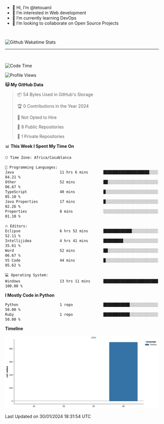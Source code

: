 - 👋 Hi, I’m @tetouanii
- 👀 I’m interested in Web development
- 🌱 I’m currently learning DevOps
- 💞️ I’m looking to collaborate on Open Source Projects

<br/>


![Github Wakatime Stats](https://github-readme-stats.vercel.app/api/wakatime/?username=@walidbosso&layout=compact&&theme=default&link="https://www.github.com/USERNAME/") 

--- 

<br/>


  
<!--START_SECTION:waka-->
![Code Time](http://img.shields.io/badge/Code%20Time-42%20hrs%2050%20mins-blue)

![Profile Views](http://img.shields.io/badge/Profile%20Views-0-blue)

**🐱 My GitHub Data** 

> 📦 54 Bytes Used in GitHub's Storage 
 > 
> 🏆 0 Contributions in the Year 2024
 > 
> 🚫 Not Opted to Hire
 > 
> 📜 8 Public Repositories 
 > 
> 🔑 1 Private Repositories 
 > 
📊 **This Week I Spent My Time On** 

```text
🕑︎ Time Zone: Africa/Casablanca

💬 Programming Languages: 
Java                     11 hrs 6 mins       █████████████████████░░░░   84.21 % 
Other                    52 mins             ██░░░░░░░░░░░░░░░░░░░░░░░   06.67 % 
TypeScript               40 mins             █░░░░░░░░░░░░░░░░░░░░░░░░   05.10 % 
Java Properties          17 mins             █░░░░░░░░░░░░░░░░░░░░░░░░   02.26 % 
Properties               8 mins              ░░░░░░░░░░░░░░░░░░░░░░░░░   01.10 % 

🔥 Editors: 
Eclipse                  6 hrs 52 mins       █████████████░░░░░░░░░░░░   52.11 % 
Intellijidea             4 hrs 41 mins       █████████░░░░░░░░░░░░░░░░   35.61 % 
Word                     52 mins             ██░░░░░░░░░░░░░░░░░░░░░░░   06.67 % 
VS Code                  44 mins             █░░░░░░░░░░░░░░░░░░░░░░░░   05.62 % 

💻 Operating System: 
Windows                  13 hrs 11 mins      █████████████████████████   100.00 % 
```

**I Mostly Code in Python** 

```text
Python                   1 repo              ████████████░░░░░░░░░░░░░   50.00 % 
Ruby                     1 repo              ████████████░░░░░░░░░░░░░   50.00 % 
```



**Timeline**

![Lines of Code chart](https://raw.githubusercontent.com/tetouanii/tetouanii/main/assets/bar_graph.png)


 Last Updated on 30/01/2024 18:31:54 UTC
<!--END_SECTION:waka-->
